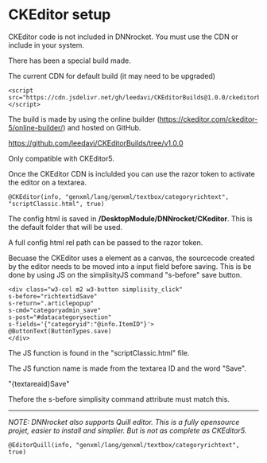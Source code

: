 # CKEditor setup

CKEditor code is not included in DNNrocket.  You must use the CDN or include in your system.

There has been a special build made.

The current CDN for default build (it may need to be upgraded)
```
<script src="https://cdn.jsdelivr.net/gh/leedavi/CKEditorBuilds@1.0.0/ckeditorbase1.js"></script>
```

The build is made by using the online builder (https://ckeditor.com/ckeditor-5/online-builder/) and hosted on GitHub.

https://github.com/leedavi/CKEditorBuilds/tree/v1.0.0

Only compatible with CKEditor5.

Once the CKEditor CDN is inclulded you can use the razor token to activate the editor on a textarea.
```
@CKEditor(info, "genxml/lang/genxml/textbox/categoryrichtext", "scriptClassic.html", true)
```

The config html is saved in **/DesktopModule/DNNrocket/CKeditor**.  This is the default folder that will be used.  

A full config html rel path can be passed to the razor token.

Becuase the CKEditor uses a element as a canvas, the sourcecode created by the editor needs to be moved into a input field before saving.  This is be done by using JS on the simplisityJS command "s-before" save button.

```
<div class="w3-col m2 w3-button simplisity_click"
s-before="richtextidSave"
s-return=".articlepopup"
s-cmd="categoryadmin_save"
s-post="#datacategorysection"
s-fields='{"categoryid":"@info.ItemID"}'>
@ButtonText(ButtonTypes.save)
</div>
```

The JS function is found in the "scriptClassic.html" file.

The JS function name is made from the textarea ID and the word "Save".  

"{textareaid}Save"

Thefore the s-before simplisity command attribute must match this.




---

*NOTE: DNNrocket also supports Quill editor.  This is a fully opensource projet, easier to install and simplier.  But is not as complete as CKEditor5.*
```
@EditorQuill(info, "genxml/lang/genxml/textbox/categoryrichtext", true)
```
